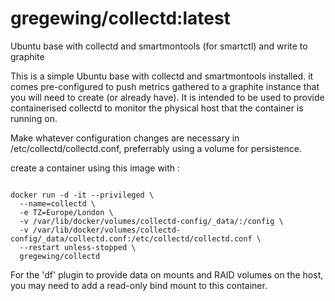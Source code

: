 # gregewing/collectd:latest
Ubuntu base with collectd and smartmontools (for smartctl) and write to graphite


This is a simple Ubuntu base with collectd and smartmontools installed. it comes pre-configured to push metrics gathered to a graphite instance that you will need to create (or already have). It is intended to be used to provide containerised collectd to monitor the physical host that the container is running on.

Make whatever configuration changes are necessary in /etc/collectd/collectd.conf, preferrably using a volume for persistence.

create a container using this image with :

<code>
docker run -d -it --privileged \
  --name=collectd \
  -e TZ=Europe/London \
  -v /var/lib/docker/volumes/collectd-config/_data/:/config \
  -v /var/lib/docker/volumes/collectd-config/_data/collectd.conf:/etc/collectd/collectd.conf \
  --restart unless-stopped \
  gregewing/collectd
</code>


For the 'df' plugin to provide data on mounts and RAID volumes on the host, you may need to add a read-only bind mount to this container.
